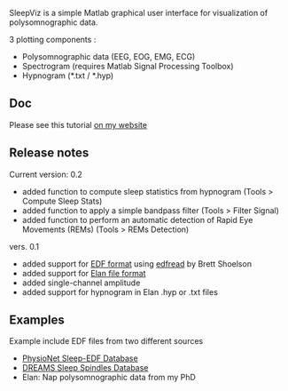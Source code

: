 SleepViz is a simple Matlab graphical user interface for visualization of polysomnographic data.

3 plotting components :
- Polysomnographic data (EEG, EOG, EMG, ECG)
- Spectrogram (requires Matlab Signal Processing Toolbox) 
- Hypnogram (*.txt / *.hyp)

## Doc
Please see this tutorial [on my website](https://raphaelvallat.github.io/SleepViz.html)

## Release notes
Current version: 0.2
- added function to compute sleep statistics from hypnogram (Tools > Compute Sleep Stats)
- added function to apply a simple bandpass filter (Tools > Filter Signal)
- added function to perform an automatic detection of Rapid Eye Movements (REMs) (Tools > REMs Detection)

vers. 0.1
- added support for [EDF format](http://www.edfplus.info/) using [edfread](https://fr.mathworks.com/matlabcentral/fileexchange/31900-edfread?requestedDomain=www.mathworks.com) by Brett Shoelson
- added support for [Elan file format](http://elan.lyon.inserm.fr/)
- added single-channel amplitude
- added support for hypnogram in Elan .hyp or .txt files


## Examples
Example include EDF files from two different sources

- [PhysioNet Sleep-EDF Database](https://physionet.org/physiobank/database/sleep-edfx/)
- [DREAMS Sleep Spindles Database](http://www.tcts.fpms.ac.be/~devuyst/Databases/DatabaseSpindles/)
- Elan: Nap polysomnographic data from my PhD